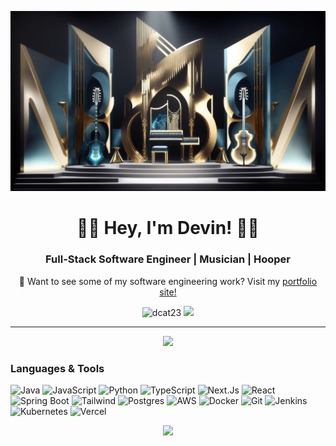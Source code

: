<p align="center">
 <img class="img" src="./beatsuite-bg.png" />
</p>
<h1 align="center"> 🤘🏽 Hey, I'm Devin! 🤘🏽</h1>
<h3 align="center">Full-Stack Software Engineer | Musician | Hooper</h4>
<p align="center">🦾 Want to see some of my software engineering work? Visit my <a href="https://dcat.vercel.app/">portfolio site!</a></p>

<div align="center">
 <img src="https://komarev.com/ghpvc/?username=dcat23&label=Profile%20views&color=0e75b6&style=for-the-badge" alt="dcat23" />
<a href="https://www.linkedin.com/in/devin-catuns/"><img src="https://img.shields.io/badge/LinkedIn-0077B5?style=for-the-badge&logo=linkedin&logoColor=white" /></a>
</div>

--------------------------------------------------------------------------------------------

<p align="center">
 <img class="img" src="https://github-readme-streak-stats.herokuapp.com/?user=dcat23&theme=cobalt&hide_border=false" />
</p>


### Languages & Tools
![Java](https://img.shields.io/badge/Java-%23ED8B00.svg?style=for-the-badge&logo=openjdk&logoColor=white)
![JavaScript](https://img.shields.io/badge/javascript-%23323330.svg?style=for-the-badge&logo=javascript&logoColor=%23F7DF1E)
![Python](https://img.shields.io/badge/python-3670A0?style=for-the-badge&logo=python&logoColor=ffdd54)
![TypeScript](https://img.shields.io/badge/TypeScript-3178C6?style=for-the-badge&logo=typescript&logoColor=fff)
![Next.Js](https://img.shields.io/badge/Next.js-black?style=for-the-badge&logo=next.js&logoColor=white)
![React](https://img.shields.io/badge/react-%2320232a.svg?style=for-the-badge&logo=react&logoColor=%2361DAFB)
![Spring Boot](https://img.shields.io/badge/Spring%20Boot-6DB33F?style=for-the-badge&logo=springboot&logoColor=fff)
![Tailwind](https://img.shields.io/badge/Tailwind%20CSS-%2338B2AC.svg?style=for-the-badge&logo=tailwind-css&logoColor=white)
![Postgres](https://img.shields.io/badge/Postgres-%23316192.svg?style=for-the-badge&logo=postgresql&logoColor=white)
![AWS](https://img.shields.io/badge/Amazon_AWS-232F3E?style=for-the-badge&logo=amazon-aws&logoColor=white)
![Docker](https://img.shields.io/badge/Docker-2496ED?style=for-the-badge&logo=docker&logoColor=fff)
![Git](https://img.shields.io/badge/git-%23F05033.svg?style=for-the-badge&logo=git&logoColor=white)
![Jenkins](https://img.shields.io/badge/Jenkins-D24939?style=for-the-badge&logo=jenkins&logoColor=fff)
![Kubernetes](https://img.shields.io/badge/Kubernetes-326CE5?style=for-the-badge&logo=kubernetes&logoColor=fff)
![Vercel](https://img.shields.io/badge/Vercel-%23000000.svg?style=for-the-badge&logo=vercel&logoColor=white)
<p align="center">
 <img class="img" src="https://github-readme-stats.vercel.app/api/top-langs/?username=dcat23&theme=cobalt&show_icons=true&hide_border=false&layout=compact" />
</p>
<!---
dcat23/dcat23 is a ✨ special ✨ repository because its `README.md` (this file) appears on your GitHub profile.
You can click the Preview link to take a look at your changes.
--->

